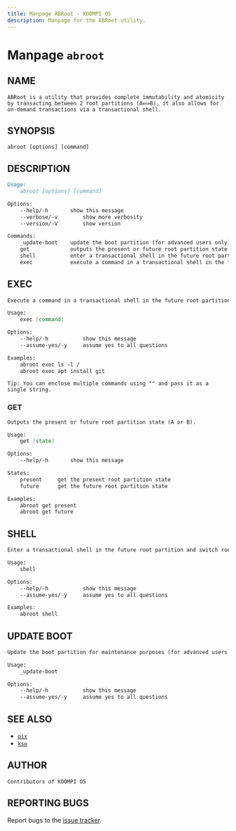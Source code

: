 ```yaml
---
title: Manpage ABRoot - KOOMPI OS
description: Manpage for the ABRoot utility.
---
```


# Manpage `abroot`

## NAME

```text
ABRoot is a utility that provides complete immutability and atomicity by transacting between 2 root partitions (A⟺B), it also allows for on-demand transactions via a transactional shell.
```

## SYNOPSIS

```text
abroot [options] [command]
```

## DESCRIPTION

```markdown
Usage:
    abroot [options] [command]

Options:
    --help/-h       show this message
    --verbose/-v        show more verbosity
    --version/-V        show version

Commands:
    _update-boot    update the boot partition (for advanced users only)
    get             outputs the present or future root partition state
    shell           enter a transactional shell in the future root partition and switch root on the next boot
    exec            execute a command in a transactional shell in the future root partition and switch to it on the next boot
```

## EXEC

```markdown
Execute a command in a transactional shell in the future root partition and switch to it on the next boot.

Usage:
    exec [command]

Options:
    --help/-h           show this message
    --assume-yes/-y     assume yes to all questions

Examples:
    abroot exec ls -l /
    abroot exec apt install git 
```

```text
Tip: You can enclose multiple commands using "" and pass it as a single string.
```

### GET

```markdown
Outputs the present or future root partition state (A or B).

Usage:
    get [state]

Options:
    --help/-h       show this message

States:
    present     get the present root partition state
    future      get the future root partition state

Examples:
    abroot get present
    abroot get future
```

## SHELL

```markdown
Enter a transactional shell in the future root partition and switch root on the next boot.

Usage:
    shell

Options:
    --help/-h           show this message
    --assume-yes/-y     assume yes to all questions

Examples:
    abroot shell
```

## UPDATE BOOT

```markdown
Update the boot partition for maintenance purposes (for advanced users only).

Usage:
    _update-boot

Options:
    --help/-h           show this message
    --assume-yes/-y     assume yes to all questions
```

## SEE ALSO

- [`pix`](/docs/pix)
- [`kso`](/docs/kso)

## AUTHOR

```text
Contributors of KOOMPI OS
```

## REPORTING BUGS

Report bugs to the [issue tracker](https://github.com/koompi-os/ABRoot/issues).
